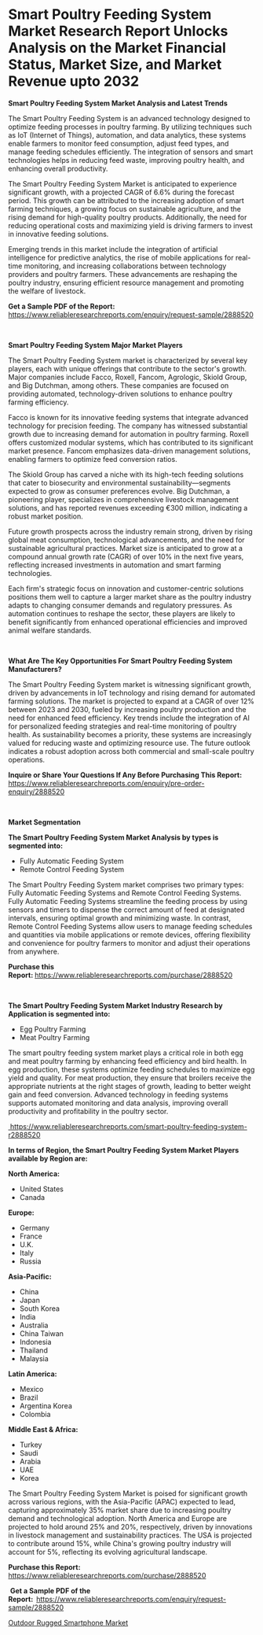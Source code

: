 <p><h1>Smart Poultry Feeding System Market Research Report Unlocks Analysis on the Market Financial Status, Market Size, and Market Revenue upto 2032</h1></p><p><strong>Smart Poultry Feeding System Market Analysis and Latest Trends</strong></p>
<p><p>The Smart Poultry Feeding System is an advanced technology designed to optimize feeding processes in poultry farming. By utilizing techniques such as IoT (Internet of Things), automation, and data analytics, these systems enable farmers to monitor feed consumption, adjust feed types, and manage feeding schedules efficiently. The integration of sensors and smart technologies helps in reducing feed waste, improving poultry health, and enhancing overall productivity.</p><p>The Smart Poultry Feeding System Market is anticipated to experience significant growth, with a projected CAGR of 6.6% during the forecast period. This growth can be attributed to the increasing adoption of smart farming techniques, a growing focus on sustainable agriculture, and the rising demand for high-quality poultry products. Additionally, the need for reducing operational costs and maximizing yield is driving farmers to invest in innovative feeding solutions. </p><p>Emerging trends in this market include the integration of artificial intelligence for predictive analytics, the rise of mobile applications for real-time monitoring, and increasing collaborations between technology providers and poultry farmers. These advancements are reshaping the poultry industry, ensuring efficient resource management and promoting the welfare of livestock.</p></p>
<p><strong>Get a Sample PDF of the Report:&nbsp;</strong> <a href="https://www.reliableresearchreports.com/enquiry/request-sample/2888520?utm_campaign=2930&utm_medium=2&utm_source=Github&utm_content=ia&utm_term=14032025&utm_id=smart-poultry-feeding-system">https://www.reliableresearchreports.com/enquiry/request-sample/2888520</a></p>
<p>&nbsp;</p>
<p><strong>Smart Poultry Feeding System Major Market Players</strong></p>
<p><p>The Smart Poultry Feeding System market is characterized by several key players, each with unique offerings that contribute to the sector's growth. Major companies include Facco, Roxell, Fancom, Agrologic, Skiold Group, and Big Dutchman, among others. These companies are focused on providing automated, technology-driven solutions to enhance poultry farming efficiency.</p><p>Facco is known for its innovative feeding systems that integrate advanced technology for precision feeding. The company has witnessed substantial growth due to increasing demand for automation in poultry farming. Roxell offers customized modular systems, which has contributed to its significant market presence. Fancom emphasizes data-driven management solutions, enabling farmers to optimize feed conversion ratios.</p><p>The Skiold Group has carved a niche with its high-tech feeding solutions that cater to biosecurity and environmental sustainability—segments expected to grow as consumer preferences evolve. Big Dutchman, a pioneering player, specializes in comprehensive livestock management solutions, and has reported revenues exceeding €300 million, indicating a robust market position.</p><p>Future growth prospects across the industry remain strong, driven by rising global meat consumption, technological advancements, and the need for sustainable agricultural practices. Market size is anticipated to grow at a compound annual growth rate (CAGR) of over 10% in the next five years, reflecting increased investments in automation and smart farming technologies.</p><p>Each firm's strategic focus on innovation and customer-centric solutions positions them well to capture a larger market share as the poultry industry adapts to changing consumer demands and regulatory pressures. As automation continues to reshape the sector, these players are likely to benefit significantly from enhanced operational efficiencies and improved animal welfare standards.</p></p>
<p>&nbsp;</p>
<p><strong>What Are The Key Opportunities For Smart Poultry Feeding System Manufacturers?</strong></p>
<p><p>The Smart Poultry Feeding System market is witnessing significant growth, driven by advancements in IoT technology and rising demand for automated farming solutions. The market is projected to expand at a CAGR of over 12% between 2023 and 2030, fueled by increasing poultry production and the need for enhanced feed efficiency. Key trends include the integration of AI for personalized feeding strategies and real-time monitoring of poultry health. As sustainability becomes a priority, these systems are increasingly valued for reducing waste and optimizing resource use. The future outlook indicates a robust adoption across both commercial and small-scale poultry operations.</p></p>
<p><strong>Inquire or Share Your Questions If Any Before Purchasing This Report:</strong> <a href="https://www.reliableresearchreports.com/enquiry/pre-order-enquiry/2888520?utm_campaign=2930&utm_medium=2&utm_source=Github&utm_content=ia&utm_term=14032025&utm_id=smart-poultry-feeding-system">https://www.reliableresearchreports.com/enquiry/pre-order-enquiry/2888520</a></p>
<p>&nbsp;</p>
<p><strong>Market Segmentation</strong></p>
<p><strong>The Smart Poultry Feeding System Market Analysis by types is segmented into:</strong></p>
<p><ul><li>Fully Automatic Feeding System</li><li>Remote Control Feeding System</li></ul></p>
<p><p>The Smart Poultry Feeding System market comprises two primary types: Fully Automatic Feeding Systems and Remote Control Feeding Systems. Fully Automatic Feeding Systems streamline the feeding process by using sensors and timers to dispense the correct amount of feed at designated intervals, ensuring optimal growth and minimizing waste. In contrast, Remote Control Feeding Systems allow users to manage feeding schedules and quantities via mobile applications or remote devices, offering flexibility and convenience for poultry farmers to monitor and adjust their operations from anywhere.</p></p>
<p><strong>Purchase this Report:&nbsp;</strong><a href="https://www.reliableresearchreports.com/purchase/2888520?utm_campaign=2930&utm_medium=2&utm_source=Github&utm_content=ia&utm_term=14032025&utm_id=smart-poultry-feeding-system">https://www.reliableresearchreports.com/purchase/2888520</a></p>
<p>&nbsp;</p>
<p><strong>The Smart Poultry Feeding System Market Industry Research by Application is segmented into:</strong></p>
<p><ul><li>Egg Poultry Farming</li><li>Meat Poultry Farming</li></ul></p>
<p><p>The smart poultry feeding system market plays a critical role in both egg and meat poultry farming by enhancing feed efficiency and bird health. In egg production, these systems optimize feeding schedules to maximize egg yield and quality. For meat production, they ensure that broilers receive the appropriate nutrients at the right stages of growth, leading to better weight gain and feed conversion. Advanced technology in feeding systems supports automated monitoring and data analysis, improving overall productivity and profitability in the poultry sector.</p></p>
<p><a href="https://www.reliableresearchreports.com/smart-poultry-feeding-system-r2888520?utm_campaign=2930&utm_medium=2&utm_source=Github&utm_content=ia&utm_term=14032025&utm_id=smart-poultry-feeding-system">&nbsp;https://www.reliableresearchreports.com/smart-poultry-feeding-system-r2888520</a></p>
<p><strong>In terms of Region, the Smart Poultry Feeding System Market Players available by Region are:</strong></p>
<p>
    <p> <strong> North America: </strong>
        <ul>
            <li>United States</li>
            <li>Canada</li>
        </ul>
        </p> 
    <p> <strong> Europe: </strong>
        <ul>
            <li>Germany</li>
            <li>France</li>
            <li>U.K.</li>
            <li>Italy</li>
            <li>Russia</li>
        </ul>
        </p> 
    <p> <strong> Asia-Pacific: </strong>
        <ul>
            <li>China</li>
            <li>Japan</li>
            <li>South Korea</li>
            <li>India</li>
            <li>Australia</li>
            <li>China Taiwan</li>
            <li>Indonesia</li>
            <li>Thailand</li>
            <li>Malaysia</li>
        </ul>
        </p> 
    <p> <strong> Latin America: </strong>
        <ul>
            <li>Mexico</li>
            <li>Brazil</li>
            <li>Argentina Korea</li>
            <li>Colombia</li>
        </ul>
        </p> 
    <p> <strong> Middle East & Africa: </strong>
        <ul>
            <li>Turkey</li>
            <li>Saudi</li>
            <li>Arabia</li>
            <li>UAE</li>
            <li>Korea</li>
        </ul>
    </p>
    </p>
<p><p>The Smart Poultry Feeding System Market is poised for significant growth across various regions, with the Asia-Pacific (APAC) expected to lead, capturing approximately 35% market share due to increasing poultry demand and technological adoption. North America and Europe are projected to hold around 25% and 20%, respectively, driven by innovations in livestock management and sustainability practices. The USA is projected to contribute around 15%, while China's growing poultry industry will account for 5%, reflecting its evolving agricultural landscape.</p></p>
<p><strong>Purchase this Report: </strong><a href="https://www.reliableresearchreports.com/purchase/2888520?utm_campaign=2930&utm_medium=2&utm_source=Github&utm_content=ia&utm_term=14032025&utm_id=smart-poultry-feeding-system">https://www.reliableresearchreports.com/purchase/2888520</a></p>
<p>&nbsp;<strong>Get a Sample PDF of the Report:&nbsp;&nbsp;</strong><a href="https://www.reliableresearchreports.com/enquiry/request-sample/2888520?utm_campaign=2930&utm_medium=2&utm_source=Github&utm_content=ia&utm_term=14032025&utm_id=smart-poultry-feeding-system">https://www.reliableresearchreports.com/enquiry/request-sample/2888520</a></p>
<p><strong></strong></p>
<p><p><a href="https://github.com/vilolakoreni/Market-Research-Report-List-1/blob/main/outdoor-rugged-smartphone-market.md?utm_campaign=2930&utm_medium=2&utm_source=Github&utm_content=ia&utm_term=14032025&utm_id=smart-poultry-feeding-system">Outdoor Rugged Smartphone Market</a></p></p>